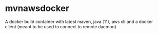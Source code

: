 # mvnawsdocker
A docker build container with latest maven, java (11), aws cli and a docker client (meant to be used to connect to remote daemon)
